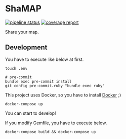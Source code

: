 # ShaMAP

[![pipeline status](https://gitlab.com/shamap/shamap-rails-api/badges/master/pipeline.svg)](https://gitlab.com/shamap/shamap-rails-api/commits/master)
[![coverage report](https://gitlab.com/shamap/shamap-rails-api/badges/master/coverage.svg)](https://gitlab.com/shamap/shamap-rails-api/commits/master)

Share your map.

## Development
You have to execute like below at first.
```shell
touch .env

# pre-commit
bundle exec pre-commit install
git config pre-commit.ruby "bundle exec ruby"
```

This project uses Docker, so you have to install [Docker](https://www.docker.com) ;)

```shell
docker-compose up
```
You can start to develop!


If you modify Gemfile, you have to execute below.
```shell
docker-compose build && docker-compose up
```
